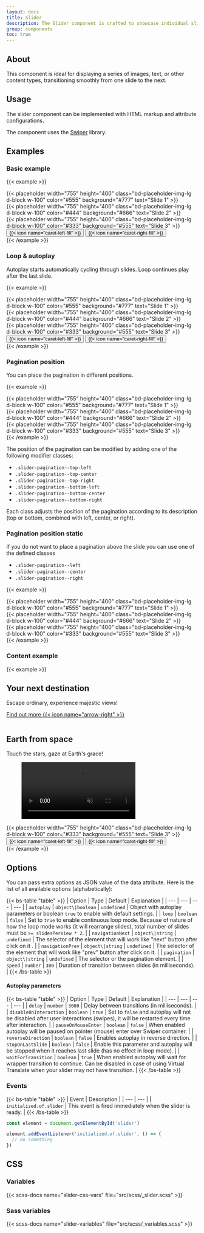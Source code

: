 ```yaml
---
layout: docs
title: Slider
description: The Slider component is crafted to showcase individual slides with a fade transition effect.
group: components
toc: true
---
```


## About
This component is ideal for displaying a series of images, text, or other content types, transitioning smoothly from one slide to the next.

## Usage
The slider component can be implemented with HTML markup and attribute configurations.

The component uses the [Swiper](https://swiperjs.com/) library.

## Examples

### Basic example

{{< example >}}
<div class="slider">
  <div class="swiper" data-of-slider='{
      "pagination": "#slider-pagination-1",
      "navigationNext": "#slider-btn-next-1",
      "navigationPrev": "#slider-btn-prev-1"
  }'>
    <div class="swiper-wrapper">
      <div class="swiper-slide">
        {{< placeholder width="755" height="400" class="bd-placeholder-img-lg d-block w-100" color="#555" background="#777" text="Slide 1" >}}
      </div>
      <div class="swiper-slide">
        {{< placeholder width="755" height="400" class="bd-placeholder-img-lg d-block w-100" color="#444" background="#666" text="Slide 2" >}}
      </div>
      <div class="swiper-slide">
        {{< placeholder width="755" height="400" class="bd-placeholder-img-lg d-block w-100" color="#333" background="#555" text="Slide 3" >}}
      </div>
    </div>
  </div>

  <div class="slider-pagination slider-pagination--bottom-center" id="slider-pagination-1"></div>

  <div class="slider-navigation">
     <button type="button" class="slider-button-prev btn btn-square btn-primary" id="slider-btn-prev-1">
      {{< icon name="caret-left-fill" >}}
    </button>
    <button type="button" class="slider-button-next btn btn-square btn-primary" id="slider-btn-next-1">
      {{< icon name="caret-right-fill" >}}
    </button>
  </div>
</div>
{{< /example >}}

### Loop & autoplay
Autoplay starts automatically cycling through slides. Loop continues play after the last slide.

{{< example >}}
<div class="slider">
  <div class="swiper" data-of-slider='{
      "autoplay": true,
      "loop": true,
      "speed": 600,
      "pagination": "#slider-pagination-2",
      "navigationNext": "#slider-btn-next-2",
      "navigationPrev": "#slider-btn-prev-2"
  }'>
    <div class="swiper-wrapper">
      <div class="swiper-slide">
        {{< placeholder width="755" height="400" class="bd-placeholder-img-lg d-block w-100" color="#555" background="#777" text="Slide 1" >}}
      </div>
      <div class="swiper-slide">
        {{< placeholder width="755" height="400" class="bd-placeholder-img-lg d-block w-100" color="#444" background="#666" text="Slide 2" >}}
      </div>
      <div class="swiper-slide">
        {{< placeholder width="755" height="400" class="bd-placeholder-img-lg d-block w-100" color="#333" background="#555" text="Slide 3" >}}
      </div>
    </div>
  </div>

  <div class="slider-pagination slider-pagination--bottom-center" id="slider-pagination-2"></div>

  <div class="slider-navigation">
     <button type="button" class="slider-button-prev btn btn-square btn-primary" id="slider-btn-prev-2">
      {{< icon name="caret-left-fill" >}}
    </button>
    <button type="button" class="slider-button-next btn btn-square btn-primary" id="slider-btn-next-2">
      {{< icon name="caret-right-fill" >}}
    </button>
  </div>
</div>
{{< /example >}}

### Pagination position
You can place the pagination in different positions.

{{< example >}}
<div class="slider">
  <div class="swiper" data-of-slider='{
      "pagination": "#slider-pagination-3"
  }'>
    <div class="swiper-wrapper">
      <div class="swiper-slide">
        {{< placeholder width="755" height="400" class="bd-placeholder-img-lg d-block w-100" color="#555" background="#777" text="Slide 1" >}}
      </div>
      <div class="swiper-slide">
        {{< placeholder width="755" height="400" class="bd-placeholder-img-lg d-block w-100" color="#444" background="#666" text="Slide 2" >}}
      </div>
      <div class="swiper-slide">
        {{< placeholder width="755" height="400" class="bd-placeholder-img-lg d-block w-100" color="#333" background="#555" text="Slide 3" >}}
      </div>
    </div>
  </div>

  <div id="slider-pagination-3" class="slider-pagination slider-pagination--top-right"></div>
</div>
{{< /example >}}

The position of the pagination can be modified by adding one of the following modifier classes:

- `.slider-pagination--top-left`
- `.slider-pagination--top-center`
- `.slider-pagination--top-right`
- `.slider-pagination--bottom-left`
- `.slider-pagination--bottom-center`
- `.slider-pagination--bottom-right`

Each class adjusts the position of the pagination according to its description (top or bottom, combined with left, center, or right).

### Pagination position static
If you do not want to place a pagination above the slide you can use one of the defined classes

- `.slider-pagination--left`
- `.slider-pagination--center`
- `.slider-pagination--right`

{{< example >}}
<div class="slider">
  <div class="swiper" data-of-slider='{
      "pagination": "#slider-pagination-3-static"
  }'>
    <div class="swiper-wrapper">
      <div class="swiper-slide">
        {{< placeholder width="755" height="400" class="bd-placeholder-img-lg d-block w-100" color="#555" background="#777" text="Slide 1" >}}
      </div>
      <div class="swiper-slide">
        {{< placeholder width="755" height="400" class="bd-placeholder-img-lg d-block w-100" color="#444" background="#666" text="Slide 2" >}}
      </div>
      <div class="swiper-slide">
        {{< placeholder width="755" height="400" class="bd-placeholder-img-lg d-block w-100" color="#333" background="#555" text="Slide 3" >}}
      </div>
    </div>
  </div>

  <div id="slider-pagination-3-static" class="slider-pagination slider-pagination--center"></div>
</div>
{{< /example >}}

### Content example
{{< example >}}
<div class="slider">
  <div class="swiper" data-of-slider='{
      "loop": true,
      "pagination": "#slider-pagination-4",
      "navigationNext": "#slider-btn-next-4",
      "navigationPrev": "#slider-btn-prev-4"
  }'>
    <div class="swiper-wrapper">
      <div class="swiper-slide">
        <div class="wrapper">
          <div class="wrapper-content pt-5 pb-5 ps-5 pe-5 text-center" style="--bs-wrapper-color: #fff">
            <h2>Your next destination</h2>
            <p>Escape ordinary, experience majestic views!</p>
            <p>
              <a href="#" class="btn btn-light btn-sm icon-link">Find out more {{< icon name="arrow-right" >}}</a>
            </p>
          </div>
          <div class="wrapper-bg-media">
            <figure>
              <img src="assets/media/sample-image.jpg" alt="">
            </figure>
          </div>
        </div>
      </div>
      <div class="swiper-slide">
        <div class="wrapper">
          <div class="wrapper-content text-center" style="--bs-wrapper-color: #fff">
            <h2>Earth from space</h2>
            <p>Touch the stars, gaze at Earth's grace!</p>
          </div>
          <div class="wrapper-bg-media">
            <figure>
              <video autoplay muted playsinline loop>
                <source src="assets/media/sample-video.mp4" type="video/mp4">
                <source src="assets/media/sample-video.ogg" type="video/ogg">
              </video>
            </figure>
          </div>
        </div>
      </div>
      <div class="swiper-slide">
        {{< placeholder width="755" height="400" class="bd-placeholder-img-lg d-block w-100" color="#333" background="#555" text="Slide 3" >}}
      </div>
    </div>
  </div>

  <div class="slider-pagination slider-pagination--bottom-center" id="slider-pagination-4"></div>

  <div class="slider-navigation">
     <button type="button" class="slider-button-prev btn btn-square btn-primary" id="slider-btn-prev-4">
      {{< icon name="caret-left-fill" >}}
    </button>
    <button type="button" class="slider-button-next btn btn-square btn-primary" id="slider-btn-next-4">
      {{< icon name="caret-right-fill" >}}
    </button>
  </div>
</div>
{{< /example >}}

## Options

You can pass extra options as JSON value of the data attribute. Here is the list of all available options (alphabetically):

{{< bs-table "table" >}}
| Option | Type | Default | Explanation |
| --- | --- | --- | --- |
| `autoplay` | `object\|boolean` | `undefined` | Object with autoplay parameters or boolean `true` to enable with default settings. |
| `loop` | `boolean` | `false` | Set to `true` to enable continuous loop mode. Because of nature of how the loop mode works (it will rearrange slides), total number of slides must be `>= slidesPerView * 2`. |
| `navigationNext` | `object\|string` | `undefined` | The selector of the element that will work like "next" button after click on it . |
| `navigationPrev` | `object\|string` | `undefined` | The selector of the element that will work like "prev" button after click on it. |
| `pagination` | `object\|string` | `undefined` | The selector or the pagination element. |
| `speed` | `number` | `300` | Duration of transition between slides (in milliseconds). |
{{< /bs-table >}}

#### Autoplay parameters

{{< bs-table "table" >}}
| Option | Type | Default | Explanation |
| --- | --- | --- | --- |
| `delay` | `number` | `3000` | Delay between transitions (in milliseconds). |
| `disableOnInteraction` | `boolean` | `true` | Set to `false` and autoplay will not be disabled after user interactions (swipes), it will be restarted every time after interaction. |
| `pauseOnMouseEnter` | `boolean` | `false` | When enabled autoplay will be paused on pointer (mouse) enter over Swiper container. |
| `reverseDirection` | `boolean` | `false` | Enables autoplay in reverse direction. |
| `stopOnLastSlide` | `boolean` | `false` | Enable this parameter and autoplay will be stopped when it reaches last slide (has no effect in loop mode). |
| `waitForTransition` | `boolean` | `true` | When enabled autoplay will wait for wrapper transition to continue. Can be disabled in case of using Virtual Translate when your slider may not have transition. |
{{< /bs-table >}}

### Events

{{< bs-table "table" >}}
| Event | Description |
| --- | --- |
| `initialized.of.slider` | This event is fired immediately when the slider is ready. |
{{< /bs-table >}}

```js
const element = document.getElementById('slider')

element.addEventListener('initialized.of.slider', () => {
  // do something
})
```

## CSS

### Variables

{{< scss-docs name="slider-css-vars" file="src/scss/_slider.scss" >}}

### Sass variables

{{< scss-docs name="slider-variables" file="src/scss/_variables.scss" >}}

